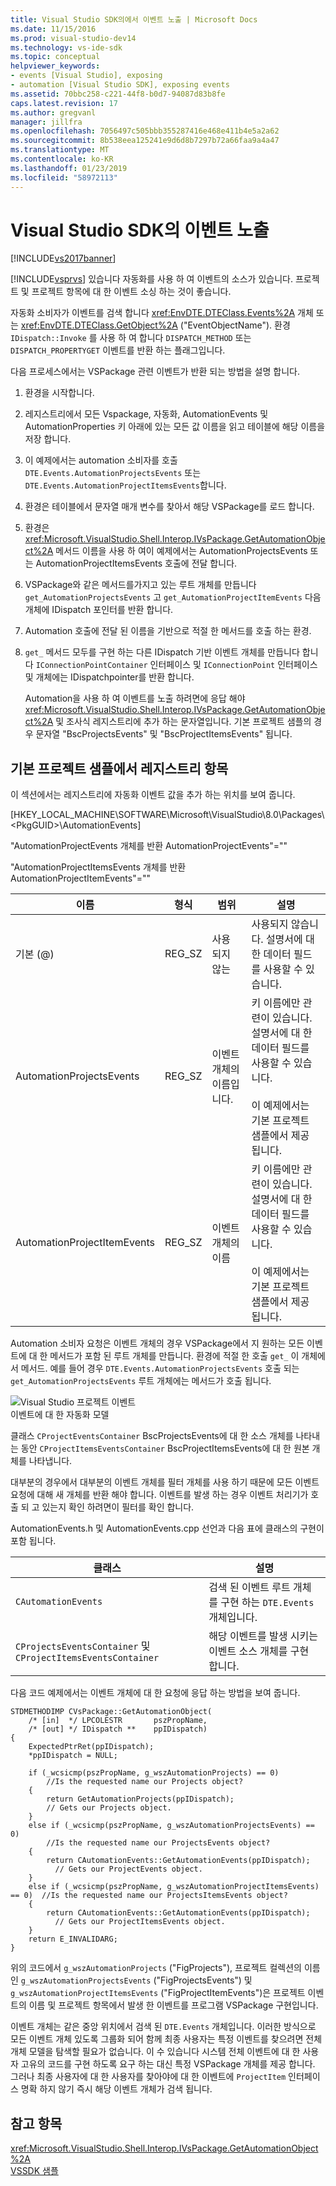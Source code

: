 ```yaml
---
title: Visual Studio SDK의에서 이벤트 노출 | Microsoft Docs
ms.date: 11/15/2016
ms.prod: visual-studio-dev14
ms.technology: vs-ide-sdk
ms.topic: conceptual
helpviewer_keywords:
- events [Visual Studio], exposing
- automation [Visual Studio SDK], exposing events
ms.assetid: 70bbc258-c221-44f8-b0d7-94087d83b8fe
caps.latest.revision: 17
ms.author: gregvanl
manager: jillfra
ms.openlocfilehash: 7056497c505bbb355287416e468e411b4e5a2a62
ms.sourcegitcommit: 8b538eea125241e9d6d8b7297b72a66faa9a4a47
ms.translationtype: MT
ms.contentlocale: ko-KR
ms.lasthandoff: 01/23/2019
ms.locfileid: "58972113"
---
```

# <a name="exposing-events-in-the-visual-studio-sdk"></a>Visual Studio SDK의 이벤트 노출
[!INCLUDE[vs2017banner](../../includes/vs2017banner.md)]

[!INCLUDE[vsprvs](../../includes/vsprvs-md.md)] 있습니다 자동화를 사용 하 여 이벤트의 소스가 있습니다. 프로젝트 및 프로젝트 항목에 대 한 이벤트 소싱 하는 것이 좋습니다.  
  
 자동화 소비자가 이벤트를 검색 합니다 <xref:EnvDTE.DTEClass.Events%2A> 개체 또는 <xref:EnvDTE.DTEClass.GetObject%2A> ("EventObjectName"). 환경 `IDispatch::Invoke` 를 사용 하 여 합니다 `DISPATCH_METHOD` 또는 `DISPATCH_PROPERTYGET` 이벤트를 반환 하는 플래그입니다.  
  
 다음 프로세스에서는 VSPackage 관련 이벤트가 반환 되는 방법을 설명 합니다.  
  
1. 환경을 시작합니다.  
  
2. 레지스트리에서 모든 Vspackage, 자동화, AutomationEvents 및 AutomationProperties 키 아래에 있는 모든 값 이름을 읽고 테이블에 해당 이름을 저장 합니다.  
  
3. 이 예제에서는 automation 소비자를 호출 `DTE.Events.AutomationProjectsEvents` 또는 `DTE.Events.AutomationProjectItemsEvents`합니다.  
  
4. 환경은 테이블에서 문자열 매개 변수를 찾아서 해당 VSPackage를 로드 합니다.  
  
5. 환경은 <xref:Microsoft.VisualStudio.Shell.Interop.IVsPackage.GetAutomationObject%2A> 메서드 이름을 사용 하 여이 예제에서는 AutomationProjectsEvents 또는 AutomationProjectItemsEvents 호출에 전달 합니다.  
  
6. VSPackage와 같은 메서드를가지고 있는 루트 개체를 만듭니다 `get_AutomationProjectsEvents` 고 `get_AutomationProjectItemEvents` 다음 개체에 IDispatch 포인터를 반환 합니다.  
  
7. Automation 호출에 전달 된 이름을 기반으로 적절 한 메서드를 호출 하는 환경.  
  
8. `get_` 메서드 모두를 구현 하는 다른 IDispatch 기반 이벤트 개체를 만듭니다 합니다 `IConnectionPointContainer` 인터페이스 및 `IConnectionPoint` 인터페이스 및 개체에는 IDispatchpointer를 반환 합니다.  
  
   Automation을 사용 하 여 이벤트를 노출 하려면에 응답 해야 <xref:Microsoft.VisualStudio.Shell.Interop.IVsPackage.GetAutomationObject%2A> 및 조사식 레지스트리에 추가 하는 문자열입니다. 기본 프로젝트 샘플의 경우 문자열 "BscProjectsEvents" 및 "BscProjectItemsEvents" 됩니다.  
  
## <a name="registry-entries-from-the-basic-project-sample"></a>기본 프로젝트 샘플에서 레지스트리 항목  
 이 섹션에서는 레지스트리에 자동화 이벤트 값을 추가 하는 위치를 보여 줍니다.  
  
 [HKEY_LOCAL_MACHINE\SOFTWARE\Microsoft\VisualStudio\8.0\Packages\\<PkgGUID\>\AutomationEvents]  
  
 "AutomationProjectEvents 개체를 반환 AutomationProjectEvents"=""  
  
 "AutomationProjectItemsEvents 개체를 반환 AutomationProjectItemEvents"=""  
  
|이름|형식|범위|설명|  
|----------|----------|-----------|-----------------|  
|기본 (@)|REG_SZ|사용 되지 않는|사용되지 않습니다. 설명서에 대 한 데이터 필드를 사용할 수 있습니다.|  
|AutomationProjectsEvents|REG_SZ|이벤트 개체의 이름입니다.|키 이름에만 관련이 있습니다. 설명서에 대 한 데이터 필드를 사용할 수 있습니다.<br /><br /> 이 예제에서는 기본 프로젝트 샘플에서 제공 됩니다.|  
|AutomationProjectItemEvents|REG_SZ|이벤트 개체의 이름|키 이름에만 관련이 있습니다. 설명서에 대 한 데이터 필드를 사용할 수 있습니다.<br /><br /> 이 예제에서는 기본 프로젝트 샘플에서 제공 됩니다.|  
  
 Automation 소비자 요청은 이벤트 개체의 경우 VSPackage에서 지 원하는 모든 이벤트에 대 한 메서드가 포함 된 루트 개체를 만듭니다. 환경에 적절 한 호출 `get_` 이 개체에서 메서드. 예를 들어 경우 `DTE.Events.AutomationProjectsEvents` 호출 되는 `get_AutomationProjectsEvents` 루트 개체에는 메서드가 호출 됩니다.  
  
 ![Visual Studio 프로젝트 이벤트](../../extensibility/internals/media/projectevents.gif "ProjectEvents")  
이벤트에 대 한 자동화 모델  
  
 클래스 `CProjectEventsContainer` BscProjectsEvents에 대 한 소스 개체를 나타내는 동안 `CProjectItemsEventsContainer` BscProjectItemsEvents에 대 한 원본 개체를 나타냅니다.  
  
 대부분의 경우에서 대부분의 이벤트 개체를 필터 개체를 사용 하기 때문에 모든 이벤트 요청에 대해 새 개체를 반환 해야 합니다. 이벤트를 발생 하는 경우 이벤트 처리기가 호출 되 고 있는지 확인 하려면이 필터를 확인 합니다.  
  
 AutomationEvents.h 및 AutomationEvents.cpp 선언과 다음 표에 클래스의 구현이 포함 됩니다.  
  
|클래스|설명|  
|-----------|-----------------|  
|`CAutomationEvents`|검색 된 이벤트 루트 개체를 구현 하는 `DTE.Events` 개체입니다.|  
|`CProjectsEventsContainer` 및 `CProjectItemsEventsContainer`|해당 이벤트를 발생 시키는 이벤트 소스 개체를 구현 합니다.|  
  
 다음 코드 예제에서는 이벤트 개체에 대 한 요청에 응답 하는 방법을 보여 줍니다.  
  
```cpp#  
STDMETHODIMP CVsPackage::GetAutomationObject(  
    /* [in]  */ LPCOLESTR       pszPropName,   
    /* [out] */ IDispatch **    ppIDispatch)  
{  
    ExpectedPtrRet(ppIDispatch);  
    *ppIDispatch = NULL;  
  
    if (_wcsicmp(pszPropName, g_wszAutomationProjects) == 0)   
        //Is the requested name our Projects object?  
    {  
        return GetAutomationProjects(ppIDispatch);  
        // Gets our Projects object.  
    }  
    else if (_wcsicmp(pszPropName, g_wszAutomationProjectsEvents) == 0)  
        //Is the requested name our ProjectsEvents object?  
    {  
        return CAutomationEvents::GetAutomationEvents(ppIDispatch);  
          // Gets our ProjectEvents object.  
    }  
    else if (_wcsicmp(pszPropName, g_wszAutomationProjectItemsEvents) == 0)  //Is the requested name our ProjectsItemsEvents object?  
    {  
        return CAutomationEvents::GetAutomationEvents(ppIDispatch);  
          // Gets our ProjectItemsEvents object.  
    }  
    return E_INVALIDARG;  
}  
```  
  
 위의 코드에서 `g_wszAutomationProjects` ("FigProjects"), 프로젝트 컬렉션의 이름인 `g_wszAutomationProjectsEvents` ("FigProjectsEvents") 및 `g_wszAutomationProjectItemsEvents` ("FigProjectItemEvents")은 프로젝트 이벤트의 이름 및 프로젝트 항목에서 발생 한 이벤트를 프로그램 VSPackage 구현입니다.  
  
 이벤트 개체는 같은 중앙 위치에서 검색 된 `DTE.Events` 개체입니다. 이러한 방식으로 모든 이벤트 개체 있도록 그룹화 되어 함께 최종 사용자는 특정 이벤트를 찾으려면 전체 개체 모델을 탐색할 필요가 없습니다. 이 수 있습니다 시스템 전체 이벤트에 대 한 사용자 고유의 코드를 구현 하도록 요구 하는 대신 특정 VSPackage 개체를 제공 합니다. 그러나 최종 사용자에 대 한 사용자를 찾아야에 대 한 이벤트에 `ProjectItem` 인터페이스 명확 하지 않기 즉시 해당 이벤트 개체가 검색 됩니다.  
  
## <a name="see-also"></a>참고 항목  
 <xref:Microsoft.VisualStudio.Shell.Interop.IVsPackage.GetAutomationObject%2A>   
 [VSSDK 샘플](../../misc/vssdk-samples.md)

